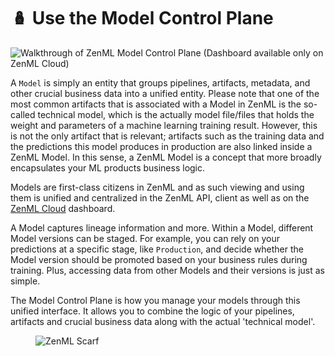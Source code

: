 # 🪆 Use the Model Control Plane

![Walkthrough of ZenML Model Control Plane (Dashboard available only on ZenML Cloud)](../../../.gitbook/assets/mcp_walkthrough.gif)

A `Model` is simply an entity that groups pipelines, artifacts, metadata, and other crucial business data into a unified entity. Please note that one of the most common artifacts that is associated with a Model in ZenML is the so-called technical model, which is the actually model file/files that holds the weight and parameters of a machine learning training result. However, this is not the only artifact that is relevant; artifacts such as the training data and the predictions this model produces in production are also linked inside a ZenML Model. In this sense, a ZenML Model is a concept that more broadly encapsulates your ML products business logic.

Models are first-class citizens in ZenML and as such viewing and using them is unified and centralized in the ZenML API, client as well as on the [ZenML Cloud](https://zenml.io/cloud) dashboard.

A Model captures lineage information and more. Within a Model, different Model versions can be staged. For example, you can rely on your predictions at a specific stage, like `Production`, and decide whether the Model version should be promoted based on your business rules during training. Plus, accessing data from other Models and their versions is just as simple.

The Model Control Plane is how you manage your models through this unified interface. It allows you to combine the logic of your pipelines, artifacts and crucial business data along with the actual 'technical model'.


<figure><img src="https://static.scarf.sh/a.png?x-pxid=f0b4f458-0a54-4fcd-aa95-d5ee424815bc" alt="ZenML Scarf"><figcaption></figcaption></figure>
